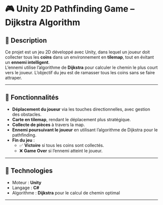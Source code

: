 # 🎮 Unity 2D Pathfinding Game – Dijkstra Algorithm

## 📝 Description

Ce projet est un jeu 2D développé avec Unity, dans lequel un joueur doit collecter tous les **coins** dans un environnement en **tilemap**, tout en évitant un **ennemi intelligent**.  
L’ennemi utilise l’algorithme de **Dijkstra** pour calculer le chemin le plus court vers le joueur. L’objectif du jeu est de ramasser tous les coins sans se faire attraper.

---

## 🚀 Fonctionnalités

- **Déplacement du joueur** via les touches directionnelles, avec gestion des obstacles.
- **Carte en tilemap**, rendant le déplacement plus stratégique.
- **Collecte de pièces** à travers la map.
- **Ennemi poursuivant le joueur** en utilisant l’algorithme de Dijkstra pour le pathfinding.
- **Fin du jeu** :
  - ✅ **Victoire** si tous les coins sont collectés.
  - ❌ **Game Over** si l’ennemi atteint le joueur.

---

## 🧩 Technologies

- Moteur : **Unity**
- Langage : **C#**
- Algorithme : **Dijkstra** pour le calcul de chemin optimal

---


